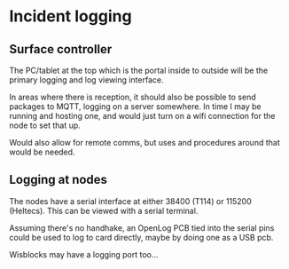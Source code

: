 # Incident logging

## Surface controller 
The PC/tablet at the top which is the portal inside to outside will be the primary logging and log viewing interface.

In areas where there is reception, it should also be possible to send packages to MQTT, logging on a server somewhere. 
In time I may be running and hosting one, and would just turn on a wifi connection for the node to set that up.

Would also allow for remote comms, but uses and procedures around that would be needed. 

## Logging at nodes 
The nodes have a serial interface at either 38400 (T114) or 115200 (Heltecs). This can be viewed with a serial terminal. 

Assuming there's no handhake, an OpenLog PCB tied into the serial pins could be used to log to card directly, maybe by doing one as a USB pcb. 

Wisblocks may have a logging port too... 

